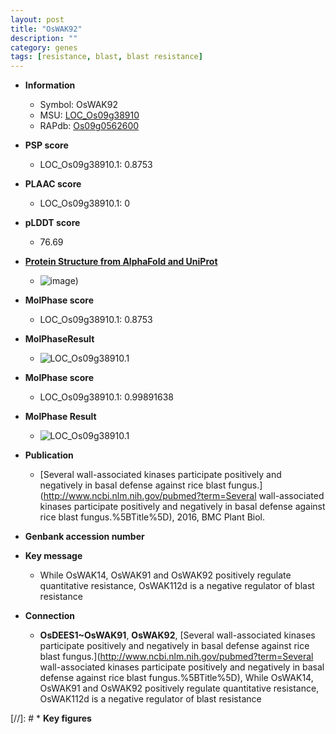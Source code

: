 ```yaml
---
layout: post
title: "OsWAK92"
description: ""
category: genes
tags: [resistance, blast, blast resistance]
---
```


* **Information**  
    + Symbol: OsWAK92  
    + MSU: [LOC_Os09g38910](http://rice.plantbiology.msu.edu/cgi-bin/ORF_infopage.cgi?orf=LOC_Os09g38910)  
    + RAPdb: [Os09g0562600](http://rapdb.dna.affrc.go.jp/viewer/gbrowse_details/irgsp1?name=Os09g0562600)  

* **PSP score**  
    + LOC_Os09g38910.1: 0.8753 

* **PLAAC score**  
    + LOC_Os09g38910.1: 0 

* **pLDDT score**
    + 76.69

* **[Protein Structure from AlphaFold and UniProt](https://www.uniprot.org/uniprotkb/Q0IZL6/entry#structure)**
    + ![image](https://ricepsp.github.io/images/Q0/AF-Q0IZL6-F1.png))

* **MolPhase score**
    + LOC_Os09g38910.1: 0.8753

* **MolPhaseResult**
    + ![LOC_Os09g38910.1](https://ricepsp.github.io/pictures/LOC_Os09g/LOC_Os09g38910.1.png)

* **MolPhase score**
    + LOC_Os09g38910.1: 0.99891638

* **MolPhase Result**
    + ![LOC_Os09g38910.1](https://304243504.github.io/Pictures/LOC_Os09g/LOC_Os09g38910.1.png)

* **Publication**  
    + [Several wall-associated kinases participate positively and negatively in basal defense against rice blast fungus.](http://www.ncbi.nlm.nih.gov/pubmed?term=Several wall-associated kinases participate positively and negatively in basal defense against rice blast fungus.%5BTitle%5D), 2016, BMC Plant Biol.

* **Genbank accession number**  

* **Key message**  
    + While OsWAK14, OsWAK91 and OsWAK92 positively regulate quantitative resistance, OsWAK112d is a negative regulator of blast resistance

* **Connection**  
    + __OsDEES1~OsWAK91__, __OsWAK92__, [Several wall-associated kinases participate positively and negatively in basal defense against rice blast fungus.](http://www.ncbi.nlm.nih.gov/pubmed?term=Several wall-associated kinases participate positively and negatively in basal defense against rice blast fungus.%5BTitle%5D), While OsWAK14, OsWAK91 and OsWAK92 positively regulate quantitative resistance, OsWAK112d is a negative regulator of blast resistance

[//]: # * **Key figures**  


